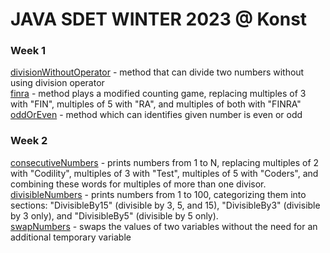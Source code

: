# JAVA SDET WINTER 2023 @ Konst
### Week 1
[divisionWithoutOperator](week1/divisionWithoutOperator.java) - method that can divide two numbers without using division operator  
[finra](week1/finra.java) - method plays a modified counting game, replacing multiples of 3 with "FIN", multiples of 5 with "RA", and multiples of both with "FINRA"  
[oddOrEven](week1/oddOrEven.java) - method which can identifies given number is even or odd 

### Week 2
[consecutiveNumbers](week2/consecutiveNumbers.java) - prints numbers from 1 to N, replacing multiples of 2 with "Codility", multiples of 3 with "Test", multiples of 5 with "Coders", and combining these words for multiples of more than one divisor.  
[divisibleNumbers](week2/divisibleNumbers.java) - prints numbers from 1 to 100, categorizing them into sections: "DivisibleBy15" (divisible by 3, 5, and 15), "DivisibleBy3" (divisible by 3 only), and "DivisibleBy5" (divisible by 5 only).  
[swapNumbers](week2/swapNumbers.java) - swaps the values of two variables without the need for an additional temporary variable 
